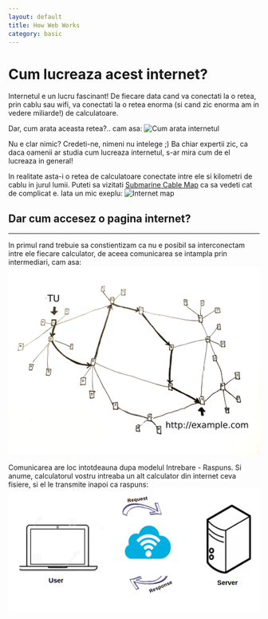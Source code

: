 ```yaml
---
layout: default
title: How Web Works
category: basic
---
```




# Cum lucreaza acest internet?

Internetul e un lucru fascinant!
De fiecare data cand va conectati la o retea, prin cablu sau wifi, va conectati la o retea enorma (si cand zic enorma am in vedere miliarde!) de calculatoare.

Dar, cum arata aceasta retea?.. cam asa:
![Cum arata internetul](http://www.myinsightmag.com/wp-content/uploads/2012/03/wired-610x250.gif)

Nu e clar nimic? Credeti-ne, nimeni nu intelege ;) Ba chiar expertii zic, ca daca oamenii ar studia cum lucreaza internetul, s-ar mira cum de el lucreaza in general!

In realitate asta-i o retea de calculatoare conectate intre ele si kilometri de cablu in jurul lumii. Puteti sa vizitati [Submarine Cable Map](http://submarinecablemap.com/) ca sa vedeti cat de complicat e. Iata un mic exeplu: 
![Internet map](http://tutorial.djangogirls.org/en/how_the_internet_works/images/internet_3.png) 



## Dar cum accesez o pagina internet?
-------------

In primul rand trebuie sa constientizam ca nu e posibil sa interconectam intre ele fiecare calculator, de aceea comunicarea se intampla prin intermediari, cam asa:
![Request path](/images/www/internet_2.png)


Comunicarea are loc intotdeauna dupa modelul Intrebare - Raspuns. Si anume, calculatorul vostru intreaba un alt calculator din internet ceva fisiere, si el le transmite inapoi ca raspuns:
![Communication](/images/www/get-response.png)

